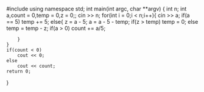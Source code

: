 #include <iostream>
using namespace std;
int main(int argc, char **argv)
{
	int n;
	int  a,count = 0,temp = 0,z = 0;;
	cin >> n;
	for(int i = 0;i < n;i++){
		cin >> a;
		if(a == 5)
			temp += 5;
		else{
			z = a - 5;
			a = a - 5 - temp;
			if(z > temp)
				temp = 0;
			else 
				temp = temp - z;
			if(a > 0)
				count += a/5;
			
		}	
	}
	if(count < 0)
		cout << 0;
	else
		cout << count;
	return 0;
}
